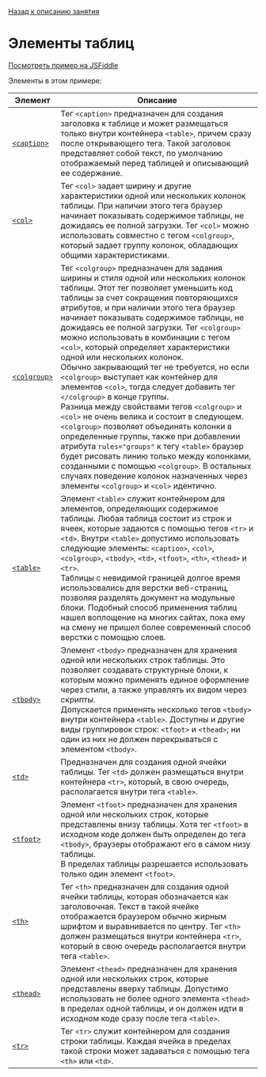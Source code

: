 [Назад к описанию занятия](https://github.com/Vladislav-Lyuminarskiy/Web-course/tree/master/02-HTML-2)

# Элементы таблиц

[Посмотреть пример на JSFiddle](https://jsfiddle.net/Vladislav_Lyuminarskiy/8d6hdmf3/)

Элементы в этом примере:

Элемент                                          | Описание
-------------------------------------------------|-------------------------------------------------
[`<caption>`](http://htmlbook.ru/html/caption)   | Тег `<caption>` предназначен для создания заголовка к таблице и может размещаться только внутри контейнера `<table>`, причем сразу после открывающего тега. Такой заголовок представляет собой текст, по умолчанию отображаемый перед таблицей и описывающий ее содержание.
[`<col>`](http://htmlbook.ru/html/col)           | Тег `<col>` задает ширину и другие характеристики одной или нескольких колонок таблицы. При наличии этого тега браузер начинает показывать содержимое таблицы, не дожидаясь ее полной загрузки. Тег `<col>` можно использовать совместно с тегом `<colgroup>`, который задает группу колонок, обладающих общими характеристиками.
[`<colgroup>`](http://htmlbook.ru/html/colgroup) | Тег `<colgroup>` предназначен для задания ширины и стиля одной или нескольких колонок таблицы. Этот тег позволяет уменьшить код таблицы за счет сокращения повторяющихся атрибутов, и при наличии этого тега браузер начинает показывать содержимое таблицы, не дожидаясь ее полной загрузки. Тег `<colgroup>` можно использовать в комбинации с тегом `<col>`, который определяет характеристики одной или нескольких колонок.<br>Обычно закрывающий тег не требуется, но если `<colgroup>` выступает как контейнер для элементов `<col>`, тогда следует добавить тег `</colgroup>` в конце группы.<br>Разница между свойствами тегов `<colgroup>` и `<col>` не очень велика и состоит в следующем. `<colgroup>` позволяет объединять колонки в определенные группы, также при добавлении атрибута `rules="groups"` к тегу `<table>` браузер будет рисовать линию только между колонками, созданными с помощью `<colgroup>`. В остальных случаях поведение колонок назначенных через элементы `<colgroup>` и `<col>` идентично.
[`<table>`](http://htmlbook.ru/html/table)       | Элемент `<table>` служит контейнером для элементов, определяющих содержимое таблицы. Любая таблица состоит из строк и ячеек, которые задаются с помощью тегов `<tr>` и `<td>`. Внутри `<table>` допустимо использовать следующие элементы: `<caption>`, `<col>`, `<colgroup>`, `<tbody>`, `<td>`, `<tfoot>`, `<th>`, `<thead>` и `<tr>`.<br>Таблицы с невидимой границей долгое время использовались для верстки веб-страниц, позволяя разделять документ на модульные блоки. Подобный способ применения таблиц нашел воплощение на многих сайтах, пока ему на смену не пришел более современный способ верстки с помощью слоев.
[`<tbody>`](http://htmlbook.ru/html/tbody)       | Элемент `<tbody>` предназначен для хранения одной или нескольких строк таблицы. Это позволяет создавать структурные блоки, к которым можно применять единое оформление через стили, а также управлять их видом через скрипты.<br>Допускается применять несколько тегов `<tbody>` внутри контейнера `<table>`. Доступны и другие виды группировок строк: `<tfoot>` и `<thead>`; ни один из них не должен перекрываться с элементом `<tbody>`.
[`<td>`](http://htmlbook.ru/html/td)             | Предназначен для создания одной ячейки таблицы. Тег `<td>` должен размещаться внутри контейнера `<tr>`, который, в свою очередь, располагается внутри тега `<table>`.
[`<tfoot>`](http://htmlbook.ru/html/tfoot)       | Элемент `<tfoot>` предназначен для хранения одной или нескольких строк, которые представлены внизу таблицы. Хотя тег `<tfoot>` в исходном коде должен быть определен до тега `<tbody>`, браузеры отображают его в самом низу таблицы.<br>В пределах таблицы разрешается использовать только один элемент `<tfoot>`.
[`<th>`](http://htmlbook.ru/html/th)             | Тег `<th>` предназначен для создания одной ячейки таблицы, которая обозначается как заголовочная. Текст в такой ячейке отображается браузером обычно жирным шрифтом и выравнивается по центру. Тег `<th>` должен размещаться внутри контейнера `<tr>`, который в свою очередь располагается внутри тега `<table>`.
[`<thead>`](http://htmlbook.ru/html/thead)       | Элемент `<thead>` предназначен для хранения одной или нескольких строк, которые представлены вверху таблицы. Допустимо использовать не более одного элемента `<thead>` в пределах одной таблицы, и он должен идти в исходном коде сразу после тега `<table>`.
[`<tr>`](http://htmlbook.ru/html/tr)             | Тег `<tr>` служит контейнером для создания строки таблицы. Каждая ячейка в пределах такой строки может задаваться с помощью тега `<th>` или `<td>`.